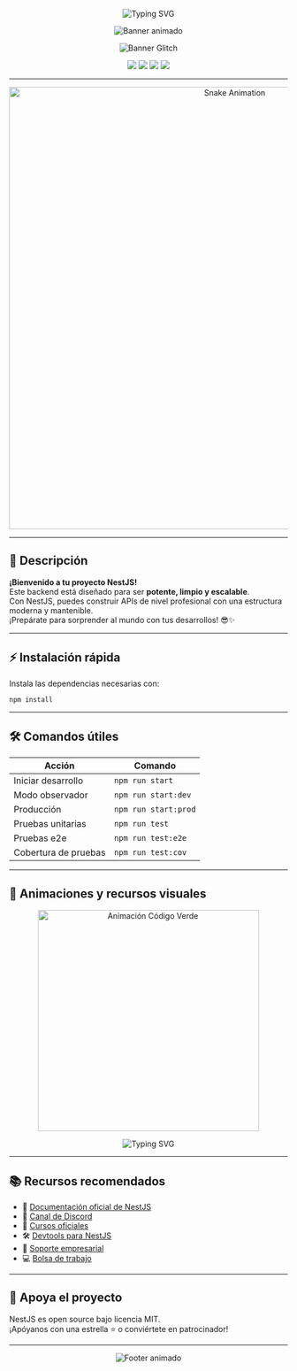 <p align="center">
  <img src="https://readme-typing-svg.demolab.com?font=Fira+Code&size=32&pause=1000&color=00FF99&center=true&vCenter=true&width=800&lines=%F0%9F%94%A5+NestJS+Backend+%F0%9F%94%A5;El+backend+m%C3%A1s+potente+y+moderno+%F0%9F%9A%80" alt="Typing SVG" />
</p>

<p align="center">
  <img src="https://capsule-render.vercel.app/api?type=waving&color=0f0,000&height=120&section=header&text=NestJS%20Backend&fontSize=45&fontColor=00FF99&animation=twinkling" alt="Banner animado" />
</p>

<p align="center">
  <img src="https://svg-banners.vercel.app/api?type=glitch&text1=NestJS%20Power&width=800&height=120&fontSize=60&color1=00FF99&color2=000000" alt="Banner Glitch" />
</p>

<p align="center">
  <img src="https://img.shields.io/badge/Hecho%20con-NestJS-00FF99?style=for-the-badge&logo=nestjs&logoColor=black"/>
  <img src="https://img.shields.io/badge/Node.js-Backend-000000?style=for-the-badge&logo=node.js&logoColor=00FF99"/>
  <img src="https://img.shields.io/badge/Tests-100%25%20Completados-00FF99?style=for-the-badge&logo=jest&logoColor=black"/>
  <img src="https://img.shields.io/badge/Arquitectura-Limpia-000000?style=for-the-badge&logo=code&logoColor=00FF99"/>
</p>

---

<p align="center">
  <img src="https://media.githubusercontent.com/media/Platane/snk/output/github-contribution-grid-snake-dark.svg" width="800" alt="Snake Animation" />
</p>

---

## 🚀 Descripción

**¡Bienvenido a tu proyecto NestJS!**  
Este backend está diseñado para ser **potente, limpio y escalable**.  
Con NestJS, puedes construir APIs de nivel profesional con una estructura moderna y mantenible.  
¡Prepárate para sorprender al mundo con tus desarrollos! 😎✨

---

## ⚡ Instalación rápida

Instala las dependencias necesarias con:

```bash
npm install
```

---

## 🛠️ Comandos útiles

| Acción                | Comando                  |
|-----------------------|-------------------------|
| Iniciar desarrollo    | `npm run start`         |
| Modo observador       | `npm run start:dev`     |
| Producción            | `npm run start:prod`    |
| Pruebas unitarias     | `npm run test`          |
| Pruebas e2e           | `npm run test:e2e`      |
| Cobertura de pruebas  | `npm run test:cov`      |

---

## 🌈 Animaciones y recursos visuales

<p align="center">
  <img src="https://media.tenor.com/2uyENRmiUt0AAAAC/coding.gif" width="400" alt="Animación Código Verde" />
</p>

<p align="center">
  <img src="https://readme-typing-svg.demolab.com?font=Fira+Code&size=24&pause=1000&color=00FF99&center=true&vCenter=true&width=600&lines=%F0%9F%9A%80+%C2%A1Listo+para+crear+algo+incre%C3%ADble!+%F0%9F%9A%80" alt="Typing SVG" />
</p>

---

## 📚 Recursos recomendados

- 📖 [Documentación oficial de NestJS](https://docs.nestjs.com)
- 💬 [Canal de Discord](https://discord.gg/G7Qnnhy)
- 🎥 [Cursos oficiales](https://courses.nestjs.com/)
- 🛠️ [Devtools para NestJS](https://devtools.nestjs.com)
- 💼 [Soporte empresarial](https://enterprise.nestjs.com)
- 💻 [Bolsa de trabajo](https://jobs.nestjs.com)

---

## 🤝 Apoya el proyecto

NestJS es open source bajo licencia MIT.  
¡Apóyanos con una estrella ⭐ o conviértete en patrocinador!

---

<p align="center">
  <img src="https://capsule-render.vercel.app/api?type=rect&color=0f0,000&height=80&section=footer&text=Hecho%20con%20%E2%9D%A4%EF%B8%8F%20y%20NestJS&fontSize=30&fontColor=00FF99&animation=fadeIn" alt="Footer animado" />
</p>
